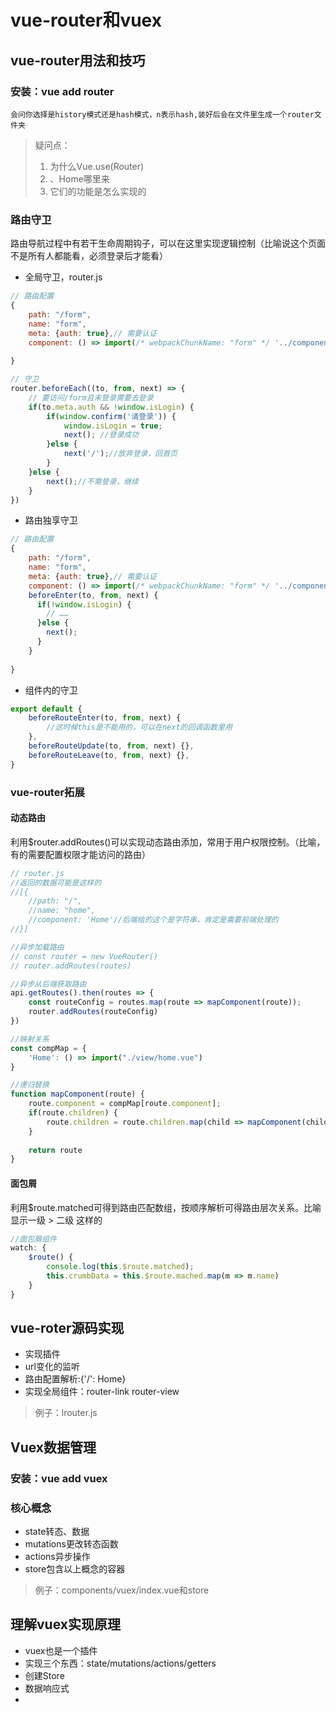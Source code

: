 # vue-router和vuex
## vue-router用法和技巧
### 安装：vue add router
	会问你选择是history模式还是hash模式，n表示hash,装好后会在文件里生成一个router文件夹

> 疑问点：
>  1. 为什么Vue.use(Router)
>  2. <router-view/> 、<router-link to="/">Home</router-link>哪里来
>  3. 它们的功能是怎么实现的
### 路由守卫
路由导航过程中有若干生命周期钩子，可以在这里实现逻辑控制（比喻说这个页面不是所有人都能看，必须登录后才能看）
* 全局守卫，router.js
``` js 
// 路由配置
{
	path: "/form",
	name: "form",
	meta: {auth: true},// 需要认证
	component: () => import(/* webpackChunkName: "form" */ '../components/form/index.vue')
	
}

// 守卫
router.beforeEach((to, from, next) => {
	// 要访问/form且未登录需要去登录
	if(to.meta.auth && !window.isLogin) {
		if(window.confirm('请登录')) {
			window.isLogin = true;
			next(); //登录成功
		}else {
			next('/');//放弃登录，回首页
		}
	}else {
		next();//不需登录，继续
	}
})
```
* 路由独享守卫

``` js
// 路由配置
{
	path: "/form",
	name: "form",
	meta: {auth: true},// 需要认证
	component: () => import(/* webpackChunkName: "form" */ '../components/form/index.vue'),
	beforeEnter(to, from, next) {
      if(!window.isLogin) {
        // ……
      }else {
        next();
      }
    }
	
}
```
* 组件内的守卫
``` js
export default {
	beforeRouteEnter(to, from, next) {
		//这时候this是不能用的，可以在next的回调函数里用
	},
	beforeRouteUpdate(to, from, next) {},
	beforeRouteLeave(to, from, next) {},
}
```
### vue-router拓展
#### 动态路由
利用$router.addRoutes()可以实现动态路由添加，常用于用户权限控制。（比喻，有的需要配置权限才能访问的路由）
```js
// router.js
//返回的数据可能是这样的
//[{
	//path: "/",
	//name: "home",
	//component: 'Home'//后端给的这个是字符串，肯定是需要前端处理的
//}]

//异步加载路由
// const router = new VueRouter()
// router.addRoutes(routes)

//异步从后端获取路由
api.getRoutes().then(routes => {
	const routeConfig = routes.map(route => mapComponent(route));
	router.addRoutes(routeConfig)
})

//映射关系
const compMap = {
	'Home': () => import("./view/home.vue")
}

//递归替换
function mapComponent(route) {
	route.component = compMap[route.component];
	if(route.children) {
		route.children = route.children.map(child => mapComponent(child))
	}
	
	return route
}
```
#### 面包屑
利用$route.matched可得到路由匹配数组，按顺序解析可得路由层次关系。比喻显示一级 > 二级 这样的
```js 
//面包屑组件
watch: {
	$route() {
		console.log(this.$route.matched);
		this.crumbData = this.$route.mached.map(m => m.name)
	}
}
```
## vue-roter源码实现
* 实现插件
* url变化的监听
* 路由配置解析:{'/': Home}
* 实现全局组件：router-link router-view
> 例子：lrouter.js

## Vuex数据管理
### 安装：vue add vuex
### 核心概念
* state转态、数据
* mutations更改转态函数
* actions异步操作
* store包含以上概念的容器
> 例子：components/vuex/index.vue和store
## 理解vuex实现原理
* vuex也是一个插件
* 实现三个东西：state/mutations/actions/getters
* 创建Store
* 数据响应式
* 